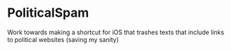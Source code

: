 # PoliticalSpam
Work towards making a shortcut for iOS that trashes texts that include links to political websites (saving my sanity)
